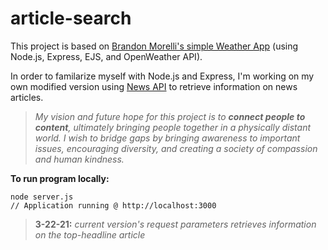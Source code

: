 # article-search

This project is based on
[Brandon Morelli's simple Weather App](https://github.com/bmorelli25/simple-nodejs-weather-app#readme)
(using Node.js, Express, EJS, and OpenWeather API).

In order to familarize myself with Node.js and Express, I'm working on my own modified version using [News API](https://newsapi.org/) to retrieve information on news articles.

> *My vision and future hope for this project is to **connect people to content**, ultimately bringing people together in a physically distant world. I wish to bridge gaps by bringing awareness to important issues, encouraging diversity, and creating a society of compassion and human kindness.*

**To run program locally:**
```
node server.js
// Application running @ http://localhost:3000
```

> **3-22-21:** _current version's request parameters retrieves information on the top-headline article_
